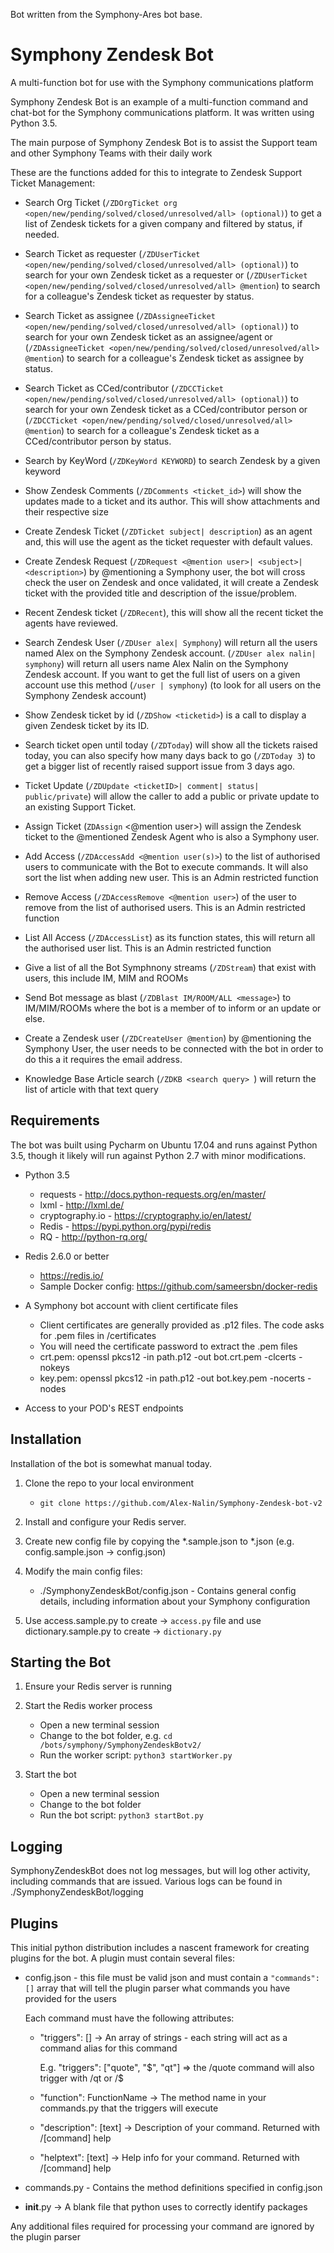 Bot written from the Symphony-Ares bot base.

# Symphony Zendesk Bot
A multi-function bot for use with the Symphony communications platform

Symphony Zendesk Bot is an example of a multi-function command and chat-bot for the Symphony communications platform. It was written using Python 3.5.

The main purpose of Symphony Zendesk Bot is to assist the Support team and other Symphony Teams with their daily work

These are the functions added for this to integrate to Zendesk Support Ticket Management:
* Search Org Ticket (`/ZDOrgTicket org <open/new/pending/solved/closed/unresolved/all> (optional)`) to get a list of Zendesk tickets for a given company and filtered by status, if needed.
* Search Ticket as requester (`/ZDUserTicket <open/new/pending/solved/closed/unresolved/all> (optional)`) to search for your own Zendesk ticket as a requester or (`/ZDUserTicket <open/new/pending/solved/closed/unresolved/all> @mention`) to search for a colleague's Zendesk ticket as requester by status.
* Search Ticket as assignee (`/ZDAssigneeTicket <open/new/pending/solved/closed/unresolved/all> (optional)`) to search for your own Zendesk ticket as an assignee/agent or (`/ZDAssigneeTicket <open/new/pending/solved/closed/unresolved/all> @mention`) to search for a colleague's Zendesk ticket as assignee by status.
* Search Ticket as CCed/contributor (`/ZDCCTicket <open/new/pending/solved/closed/unresolved/all> (optional)`) to search for your own Zendesk ticket as a CCed/contributor person or (`/ZDCCTicket <open/new/pending/solved/closed/unresolved/all> @mention`) to search for a colleague's Zendesk ticket as a CCed/contributor person by status.
* Search by KeyWord (`/ZDKeyWord KEYWORD`) to search Zendesk by a given keyword
* Show Zendesk Comments (`/ZDComments <ticket_id>`) will show the updates made to a ticket and its author. This will show attachments and their respective size
* Create Zendesk Ticket (`/ZDTicket subject| description`) as an agent and, this will use the agent as the ticket requester with default values.
* Create Zendesk Request (`/ZDRequest <@mention user>| <subject>| <description>`) by @mentioning a Symphony user, the bot will cross check the user on Zendesk and once validated, it will create a Zendesk ticket with the provided title and description of the issue/problem.
* Recent Zendesk ticket (`/ZDRecent`), this will show all the recent ticket the agents have reviewed.
* Search Zendesk User (`/ZDUser alex| Symphony`) will return all the users named Alex on the Symphony Zendesk account. (`/ZDUser alex nalin| symphony`) will return all users name Alex Nalin on the Symphony Zendesk account. If you want to get the full list of users on a given account use this method (`/user | symphony`) (to look for all users on the Symphony Zendesk account)
* Show Zendesk ticket by id  (`/ZDShow <ticketid>`) is a call to display a given Zendesk ticket by its ID.
* Search ticket open until today (`/ZDToday`) will show all the tickets raised today, you can also specify how many days back to go (`/ZDToday 3`) to get a bigger list of recently raised support issue from 3 days ago.
* Ticket Update (`/ZDUpdate <ticketID>| comment| status| public/private`) will allow the caller to add a public or private update to an existing Support Ticket.
* Assign Ticket (`ZDAssign` <ticketID> <@mention user>) will assign the Zendesk ticket to the @mentioned Zendesk Agent who is also a Symphony user.

* Add Access (`/ZDAccessAdd <@mention user(s)>`) to the list of authorised users to communicate with the Bot to execute commands. It will also sort the list when adding new user. This is an Admin restricted function
* Remove Access (`/ZDAccessRemove <@mention user>`) of the user to remove from the list of authorised users. This is an Admin restricted function
* List All Access (`/ZDAccessList`) as its function states, this will return all the authorised user list. This is an Admin restricted function
* Give a list of all the Bot Symphnony streams (`/ZDStream`) that exist with users, this include IM, MIM and ROOMs
* Send Bot message as blast (`/ZDBlast IM/ROOM/ALL <message>`) to IM/MIM/ROOMs where the bot is a member of to inform or an update or else.
* Create a Zendesk user (`/ZDCreateUser @mention`) by @mentioning the Symphony User, the user needs to be connected with the bot in order to do this a it requires the email address.
* Knowledge Base Article search (`/ZDKB <search query> `) will return the list of article with that text query

## Requirements

The bot was built using Pycharm on Ubuntu 17.04 and runs against Python 3.5, though it likely will run against Python 2.7 with minor modifications. 

* Python 3.5 

    * requests - http://docs.python-requests.org/en/master/
    * lxml - http://lxml.de/
    * cryptography.io - https://cryptography.io/en/latest/
    * Redis - https://pypi.python.org/pypi/redis
    * RQ - http://python-rq.org/

* Redis 2.6.0 or better

    * https://redis.io/
    * Sample Docker config: https://github.com/sameersbn/docker-redis

* A Symphony bot account with client certificate files

    * Client certificates are generally provided as .p12 files. The code asks for .pem files in /certificates
    * You will need the certificate password to extract the .pem files
    * crt.pem: openssl pkcs12 -in path.p12 -out bot.crt.pem -clcerts -nokeys
    * key.pem: openssl pkcs12 -in path.p12 -out bot.key.pem -nocerts -nodes

* Access to your POD's REST endpoints

## Installation

Installation of the bot is somewhat manual today. 

1. Clone the repo to your local environment 

    * `git clone https://github.com/Alex-Nalin/Symphony-Zendesk-bot-v2`

2. Install and configure your Redis server. 
3. Create new config file by copying the *.sample.json to *.json (e.g. config.sample.json -> config.json)
4. Modify the main config files:

    * ./SymphonyZendeskBot/config.json - Contains general config details, including information about your Symphony configuration

5. Use access.sample.py to create -> `access.py` file and use dictionary.sample.py to create -> `dictionary.py`

## Starting the Bot

1. Ensure your Redis server is running
2. Start the Redis worker process

    * Open a new terminal session
    * Change to the bot folder, e.g. `cd /bots/symphony/SymphonyZendeskBotv2/`
    * Run the worker script: `python3 startWorker.py`

3. Start the bot

    * Open a new terminal session
    * Change to the bot folder
    * Run the bot script: `python3 startBot.py`

## Logging

SymphonyZendeskBot does not log messages, but will log other activity, including commands that are issued. Various logs can be found in ./SymphonyZendeskBot/logging


## Plugins

This initial python distribution includes a nascent framework for creating plugins for the bot. A plugin must contain several files:

* config.json - this file must be valid json and must contain a `"commands": []` array that will tell the plugin parser what commands you have provided for the users

    Each command must have the following attributes:

    * "triggers": [] -> An array of strings - each string will act as a command alias for this command

        E.g. "triggers": ["quote", "$", "qt"] => the /quote command will also trigger with /qt or /$

    * "function": FunctionName -> The method name in your commands.py that the triggers will execute
    * "description": [text] -> Description of your command. Returned with /[command] help
    * "helptext": [text] -> Help info for your command. Returned with /[command] help

* commands.py - Contains the method definitions specified in config.json
* __init__.py -> A blank file that python uses to correctly identify packages

Any additional files required for processing your command are ignored by the plugin parser